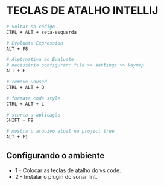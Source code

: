 # TECLAS DE ATALHO INTELLIJ

```bash
# voltar no código
CTRL + ALT + seta-esquerda 

# Evaluate Expression
ALT + F8

# Aletrnativa ao Evaluate
# necessário configurar: file >> settings >> keymap
ALT + E

# remove unused
CTRL + ALT + O

# formata code style
CTRL + ALT + L

# starta a aplicação
SHIFT + F9

# mostra o arquivo atual na project tree
ALT + F1

```

## Configurando o ambiente
- 1 - Colocar as teclas de atalho do vs code.
- 2 - Instalar o plugin do sonar lint.
